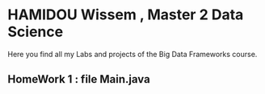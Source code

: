 # HAMIDOU Wissem , Master 2 Data Science 
Here you find all my Labs and projects of the Big Data Frameworks course.
## HomeWork 1 : file Main.java

